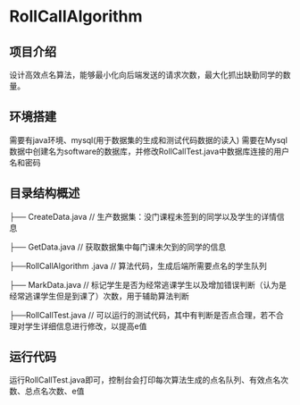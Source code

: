 # RollCallAlgorithm

## 项目介绍
设计高效点名算法，能够最小化向后端发送的请求次数，最大化抓出缺勤同学的数量。

## 环境搭建
需要有java环境、mysql(用于数据集的生成和测试代码数据的读入)
需要在Mysql数据中创建名为software的数据库，并修改RollCallTest.java中数据库连接的用户名和密码

## 目录结构概述
├──  CreateData.java         // 生产数据集：没门课程未签到的同学以及学生的详情信息

├── GetData.java   // 获取数据集中每门课未欠到的同学的信息

├──RollCallAlgorithm .java     // 算法代码，生成后端所需要点名的学生队列

├── MarkData.java     // 标记学生是否为经常逃课学生以及增加错误判断（认为是经常逃课学生但是到课了）次数，用于辅助算法判断

├──RollCallTest.java     // 可以运行的测试代码，其中有判断是否点合理，若不合理对学生详细信息进行修改，以提高e值


## 运行代码
运行RollCallTest.java即可，控制台会打印每次算法生成的点名队列、有效点名次数、总点名次数、e值
